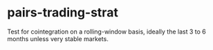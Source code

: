 # pairs-trading-strat

Test for cointegration on a rolling-window basis, ideally the last 3 to 6 months unless very stable markets.
